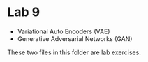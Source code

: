 # Lab 9 

- Variational Auto Encoders (VAE)
- Generative Adversarial Networks (GAN)

These two files in this folder are lab exercises.
